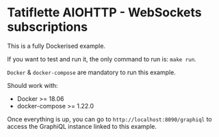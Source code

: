 # Tatiflette AIOHTTP - WebSockets subscriptions

This is a fully Dockerised example.

If you want to test and run it, the only command to run is: `make run`.

`Docker` & `docker-compose` are mandatory to run this example.

Should work with:
* Docker >= 18.06
* docker-compose >= 1.22.0

Once everything is up, you can go to `http://localhost:8090/graphiql` to 
access the GraphiQL instance linked to this example.
